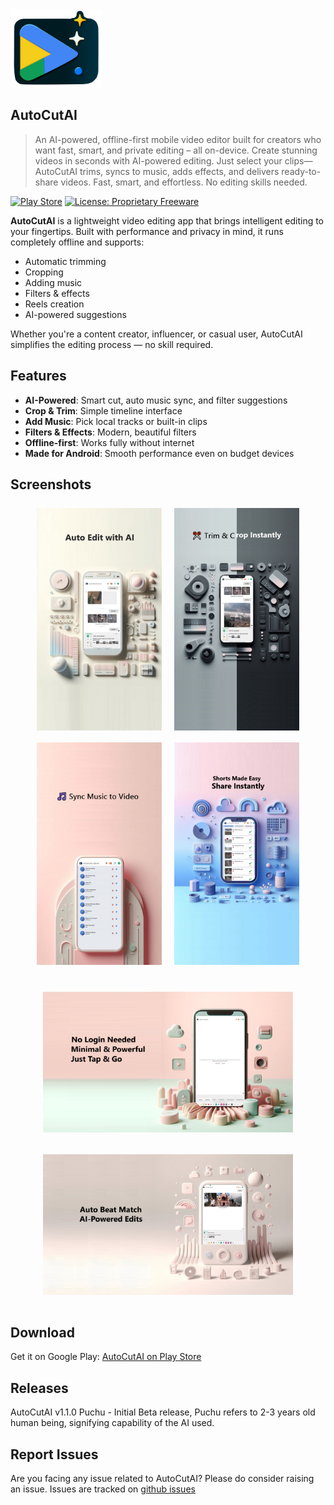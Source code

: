 <img src="./files/logo_v6.png" height="125px"/>

## AutoCutAI

> An AI-powered, offline-first mobile video editor built for creators who want fast, smart, and private editing – all on-device. Create stunning videos in seconds with AI-powered editing. Just select your clips—AutoCutAI trims, syncs to music, adds effects, and delivers ready-to-share videos. Fast, smart, and effortless. No editing skills needed.

[![Play Store](https://img.shields.io/badge/Download%20on%20Play%20Store-AutoCutAI-green?logo=google-play)](https://play.google.com/store/apps/details?id=com.offlinew.autocutai)
[![License: Proprietary Freeware](https://img.shields.io/badge/license-Proprietary-lightgrey.svg)](LICENSE.txt)


**AutoCutAI** is a lightweight video editing app that brings intelligent editing to your fingertips. Built with performance and privacy in mind, it runs completely offline and supports:

- Automatic trimming
- Cropping
- Adding music
- Filters & effects
- Reels creation
- AI-powered suggestions

Whether you're a content creator, influencer, or casual user, AutoCutAI simplifies the editing process — no skill required.

## Features
- **AI-Powered**: Smart cut, auto music sync, and filter suggestions
- **Crop & Trim**: Simple timeline interface
- **Add Music**: Pick local tracks or built-in clips
- **Filters & Effects**: Modern, beautiful filters
- **Offline-first**: Works fully without internet
- **Made for Android**: Smooth performance even on budget devices

## Screenshots

<div align="center">
  <img src="files/screenshots/scr1.png" alt="Screenshot 1" width="200" style="margin: 8px;">
  <img src="files/screenshots/scr2.png" alt="Screenshot 2" width="200" style="margin: 8px;">
  <img src="files/screenshots/scr3.png" alt="Screenshot 3" width="200" style="margin: 8px;">
  <img src="files/screenshots/scr4.png" alt="Screenshot 4" width="200" style="margin: 8px;">
</div>

<div align="center" style="margin-top: 16px;">
  <img src="files/screenshots/scr5.png" alt="Screenshot 5" width="400" style="margin: 16px;">
  <img src="files/screenshots/scr6.png" alt="Screenshot 6" width="400" style="margin: 16px;">
</div>

## Download

Get it on Google Play:  [AutoCutAI on Play Store](https://play.google.com/store/apps/details?id=com.offlinew.autocutai)

## Releases
AutoCutAI v1.1.0 Puchu - Initial Beta release, Puchu refers to 2-3 years old human being, signifying capability of the AI used.

## Report Issues
Are you facing any issue related to AutoCutAI? Please do consider raising an issue. Issues are tracked on [github issues](https://github.com/mukuldeep/AutoCutAI/issues)


